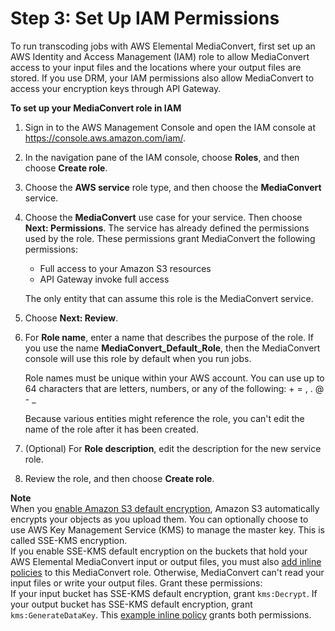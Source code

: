 # Step 3: Set Up IAM Permissions<a name="iam-role"></a>

To run transcoding jobs with AWS Elemental MediaConvert, first set up an AWS Identity and Access Management \(IAM\) role to allow MediaConvert access to your input files and the locations where your output files are stored\. If you use DRM, your IAM permissions also allow MediaConvert to access your encryption keys through API Gateway\.

**To set up your MediaConvert role in IAM**

1. Sign in to the AWS Management Console and open the IAM console at [https://console\.aws\.amazon\.com/iam/](https://console.aws.amazon.com/iam/)\.

1. In the navigation pane of the IAM console, choose **Roles**, and then choose **Create role**\.

1. Choose the **AWS service** role type, and then choose the **MediaConvert** service\.

1. Choose the **MediaConvert** use case for your service\. Then choose **Next: Permissions**\. The service has already defined the permissions used by the role\. These permissions grant MediaConvert the following permissions:
   + Full access to your Amazon S3 resources
   + API Gateway invoke full access

   The only entity that can assume this role is the MediaConvert service\.

1. Choose **Next: Review**\.

1. For **Role name**, enter a name that describes the purpose of the role\. If you use the name **MediaConvert\_Default\_Role**, then the MediaConvert console will use this role by default when you run jobs\.

   Role names must be unique within your AWS account\. You can use up to 64 characters that are letters, numbers, or any of the following: \+ = , \. @ \- \_

   Because various entities might reference the role, you can't edit the name of the role after it has been created\.

1. \(Optional\) For **Role description**, edit the description for the new service role\.

1. Review the role, and then choose **Create role**\.

**Note**  
When you [enable Amazon S3 default encryption](https://docs.aws.amazon.com/AmazonS3/latest/dev/bucket-encryption.html#bucket-encryption-how-to-set-up), Amazon S3 automatically encrypts your objects as you upload them\. You can optionally choose to use AWS Key Management Service \(KMS\) to manage the master key\. This is called SSE\-KMS encryption\.  
If you enable SSE\-KMS default encryption on the buckets that hold your AWS Elemental MediaConvert input or output files, you must also [add inline policies](https://docs.aws.amazon.com/IAM/latest/UserGuide/access_policies_manage-attach-detach.html#add-policies-console) to this MediaConvert role\. Otherwise, MediaConvert can't read your input files or write your output files\. Grant these permissions:  
If your input bucket has SSE\-KMS default encryption, grant `kms:Decrypt`\.
If your output bucket has SSE\-KMS default encryption, grant `kms:GenerateDataKey`\.
This [example inline policy](example-inline-policy-kms-decrypt-generatedatakey.md) grants both permissions\.